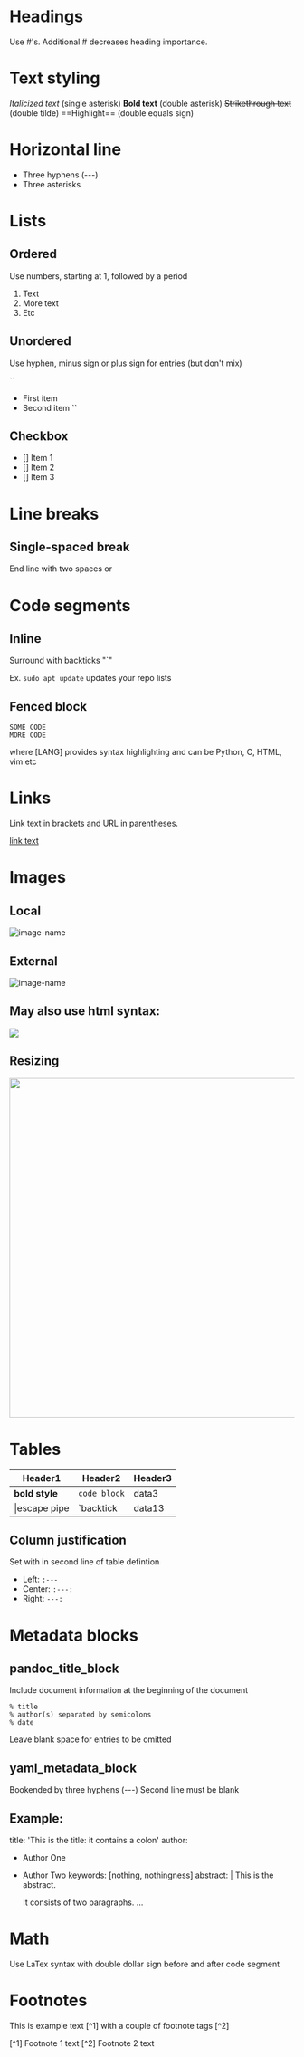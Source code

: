 # Headings
Use #'s.  Additional # decreases heading importance.


# Text styling

*Italicized text*       (single asterisk)
**Bold text**           (double asterisk)
~~Strikethrough text~~  (double tilde)
==Highlight==  (double equals sign)


# Horizontal line 

* Three hyphens (---)
* Three asterisks

# Lists

## Ordered

Use numbers, starting at 1, followed by a period

1.  Text
2.  More text
3.  Etc


## Unordered
Use hyphen, minus sign or plus sign for entries  (but don't mix)

``
* First item
* Second item
``
## Checkbox
- [] Item 1
- [] Item 2
- [] Item 3


# Line breaks

## Single-spaced break  
End line with two spaces or <br/>




# Code segments

## Inline
Surround with backticks "\`"

Ex. `sudo apt update` updates your repo lists

## Fenced block
```[LANG] 
SOME CODE
MORE CODE
```

where [LANG] provides syntax highlighting and can be Python, C, HTML, vim etc



# Links

Link text in brackets and URL in parentheses.

[link text](www.link.url)




# Images

## Local
![image-name](/path/to/image/)

## External
![image-name](https://www.domain.sthing/path/to/image.png)

## May also use html syntax:
<img src = '/path/to/image'>


## Resizing 

<p align="center">
<img src="[/PATH/TO/IMAGE]" width=600>
</p>



# Tables

|Header1 |Header2  | Header3|
|--- | --- | ---|
|**bold style**| `code block`|data3|
|\|escape pipe|\`backtick|data13|


## Column justification
Set with in second line of table defintion
* Left: `:---`
* Center:  `:---:`
* Right:  `---:`


# Metadata blocks

## pandoc_title_block

Include document information at the beginning of the document

```
% title
% author(s) separated by semicolons
% date
```

Leave blank space for entries to be omitted


## yaml_metadata_block

Bookended by three hyphens (---)
Second line must be blank

Example:
---
title:  'This is the title: it contains a colon'
author:
- Author One
- Author Two
keywords: [nothing, nothingness]
abstract: |
  This is the abstract.

  It consists of two paragraphs.
...


# Math
Use LaTex syntax with double dollar sign before and after code segment


# Footnotes
This is example text [^1] with a couple of footnote tags [^2]

[^1] Footnote 1 text
[^2] Footnote 2 text
